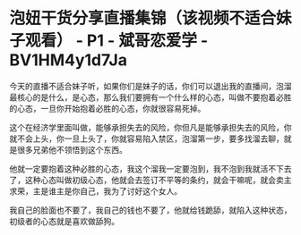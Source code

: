 # 泡妞干货分享直播集锦（该视频不适合妹子观看） - P1 - 斌哥恋爱学 - BV1HM4y1d7Ja

今天的直播不适合妹子听，如果你们是妹子的话，你们可以退出我的直播间，泡溜最核心的是什么，是心态，那么我们要拥有一个什么样的心态，叫做不要抱着必胜的心态，一旦你开始抱着必胜的心态，你就很容易死掉。

这个在经济学里面叫做，能够承担失去的风险，你但凡是能够承担失去的风险，你就不会上头，你一旦上头了，你就容易陷入禁区，泡溜第一步，要多找溜去聊，就是很多兄弟他不领悟到这个东西。

他就一定要抱着这种必胜的心态，我这个溜我一定要泡到，我不泡到我就活不下去了，这种心态叫做初级心态，他就会去签订不平等的条约，就会干嘛呢，就会卖主求荣，主是谁主是你自己，我为了讨好这个女人。

我自己的脸面也不要了，我自己的钱也不要了，他就给钱跪舔，就陷入这种状态，初级者的心态就是喜欢做舔狗。